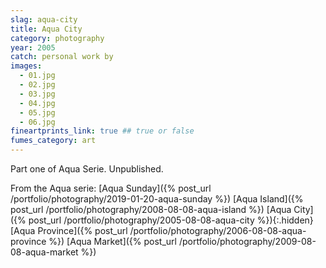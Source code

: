 ```yaml
---
slag: aqua-city
title: Aqua City
category: photography
year: 2005
catch: personal work by
images:
  - 01.jpg
  - 02.jpg
  - 03.jpg
  - 04.jpg
  - 05.jpg
  - 06.jpg
fineartprints_link: true ## true or false
fumes_category: art
---
```


Part one of Aqua Serie. Unpublished.

From the Aqua serie:
[Aqua Sunday]({% post_url /portfolio/photography/2019-01-20-aqua-sunday %})
[Aqua Island]({% post_url /portfolio/photography/2008-08-08-aqua-island %})
[Aqua City]({% post_url /portfolio/photography/2005-08-08-aqua-city %}){:.hidden}
[Aqua Province]({% post_url /portfolio/photography/2006-08-08-aqua-province %})
[Aqua Market]({% post_url /portfolio/photography/2009-08-08-aqua-market %})
